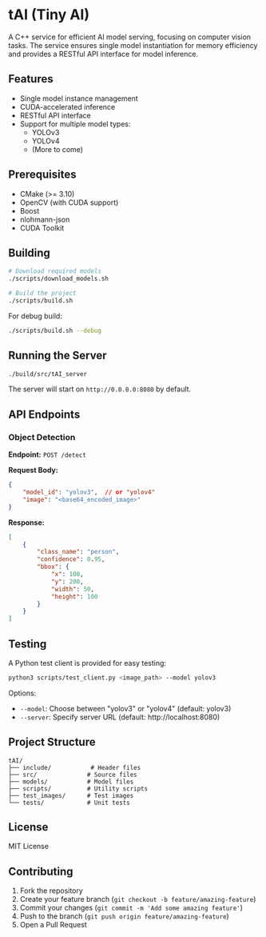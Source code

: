 # tAI (Tiny AI)

A C++ service for efficient AI model serving, focusing on computer vision tasks. The service ensures single model instantiation for memory efficiency and provides a RESTful API interface for model inference.

## Features

- Single model instance management
- CUDA-accelerated inference
- RESTful API interface
- Support for multiple model types:
  - YOLOv3
  - YOLOv4
  - (More to come)

## Prerequisites

- CMake (>= 3.10)
- OpenCV (with CUDA support)
- Boost
- nlohmann-json
- CUDA Toolkit

## Building

```bash
# Download required models
./scripts/download_models.sh

# Build the project
./scripts/build.sh
```

For debug build:
```bash
./scripts/build.sh --debug
```

## Running the Server

```bash
./build/src/tAI_server
```

The server will start on `http://0.0.0.0:8080` by default.

## API Endpoints

### Object Detection

**Endpoint:** `POST /detect`

**Request Body:**
```json
{
    "model_id": "yolov3",  // or "yolov4"
    "image": "<base64_encoded_image>"
}
```

**Response:**
```json
[
    {
        "class_name": "person",
        "confidence": 0.95,
        "bbox": {
            "x": 100,
            "y": 200,
            "width": 50,
            "height": 100
        }
    }
]
```

## Testing

A Python test client is provided for easy testing:

```bash
python3 scripts/test_client.py <image_path> --model yolov3
```

Options:
- `--model`: Choose between "yolov3" or "yolov4" (default: yolov3)
- `--server`: Specify server URL (default: http://localhost:8080)

## Project Structure

```
tAI/
├── include/           # Header files
├── src/              # Source files
├── models/           # Model files
├── scripts/          # Utility scripts
├── test_images/      # Test images
└── tests/            # Unit tests
```

## License

MIT License

## Contributing

1. Fork the repository
2. Create your feature branch (`git checkout -b feature/amazing-feature`)
3. Commit your changes (`git commit -m 'Add some amazing feature'`)
4. Push to the branch (`git push origin feature/amazing-feature`)
5. Open a Pull Request 